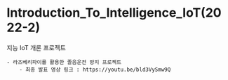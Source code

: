 # Introduction_To_Intelligence_IoT(2022-2)

  지능 IoT 개론 프로젝트
  
    - 라즈베리파이를 활용한 졸음운전 방지 프로젝트
        - 최종 발표 영상 링크 : https://youtu.be/bld3VySmw9Q
